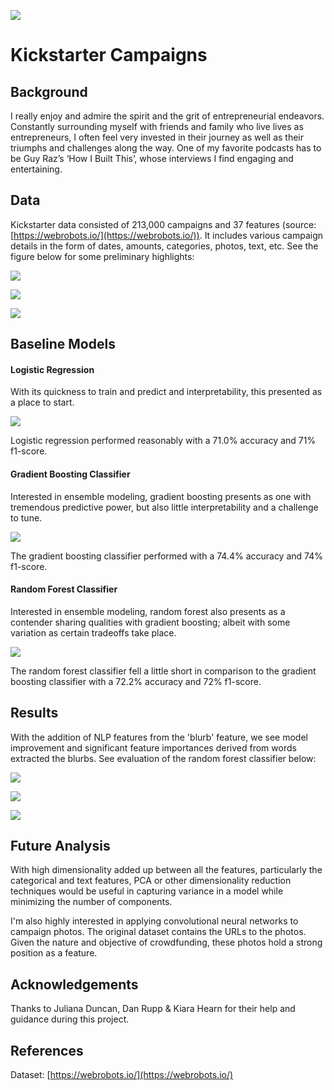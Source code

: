 ![](images/rocket_launch.jpg)

# Kickstarter Campaigns

## Background

I really enjoy and admire the spirit and the grit of entrepreneurial endeavors. Constantly surrounding myself with friends and family who live lives as entrepreneurs, I often feel very invested in their journey as well as their triumphs and challenges along the way. One of my favorite podcasts has to be Guy Raz’s ‘How I Built This’, whose interviews I find engaging and entertaining.

## Data

Kickstarter data consisted of 213,000 campaigns and 37 features (source: [https://webrobots.io/](https://webrobots.io/)). It includes various campaign details in the form of dates, amounts, categories, photos,  text, etc. See the figure below for some preliminary highlights: 

![](images/eda_prelim.png)

![](images/eda_categories.png)

![](images/eda_launch_days.png)

## Baseline Models

#### Logistic Regression 

With its quickness to train and predict and interpretability, this presented as a place to start.

![](images/lr_confusion_matrix_no_nlp.png)

Logistic regression performed reasonably with a 71.0% accuracy and 71% f1-score. 

#### Gradient Boosting Classifier

Interested in ensemble modeling, gradient boosting presents as one with tremendous predictive power, but also little interpretability and a challenge to tune.

![](images/gb_confusion_matrix_no_nlp.png)

The gradient boosting classifier performed with a 74.4% accuracy and 74% f1-score. 

#### Random Forest Classifier

Interested in ensemble modeling, random forest also presents as a contender sharing qualities with gradient boosting; albeit with some variation as certain tradeoffs take place.

![](images/rf_confusion_matrix_no_nlp.png)

The random forest classifier fell a little short in comparison to the gradient boosting classifier with a 72.2% accuracy and 72% f1-score.

## Results

With the addition of NLP features from the 'blurb' feature, we see model improvement and significant feature importances derived from words extracted the blurbs. See evaluation of the random forest classifier below:

![](images/rf_confusion_matrix_add_nlp.png)

![](images/rf_roc_curve.png)

![](images/rf_feat_imp.png)

## Future Analysis

With high dimensionality added up between all the features, particularly the categorical and text features, PCA or other dimensionality reduction techniques would be useful in capturing variance in a model while minimizing the number of components.

I'm also highly interested in applying convolutional neural networks to campaign photos. The original dataset contains the URLs to the photos. Given the nature and objective of crowdfunding, these photos hold a strong position as a feature.

## Acknowledgements

Thanks to Juliana Duncan, Dan Rupp & Kiara Hearn for their help and guidance during this project.

## References
Dataset: [https://webrobots.io/](https://webrobots.io/)

